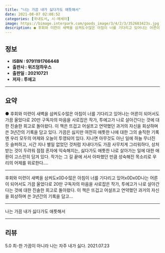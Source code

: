 ```yaml
---
title: "나는 가끔 내가 싫다가도 애틋해서"
date: 2021-08-07 02:08:52
categories: [국내도서, 시-에세이]
image: https://bimage.interpark.com/goods_image/3/4/2/3/352603423s.jpg
description: ● 후회와 미련이 새벽을 삼켜도수많은 아침이 너를 기다리고 있어나는 어른이 되어서도 가끔 울었다로 20만 구독자의 마음을 사로잡은 작가, 투에고가 나로 살아간다는 것에 대한 진솔한 회고로 돌아왔다. 이 책은 뜨겁고 어설프고 연약했던 과거의 자신을 회상하며 쓴 3년간의 기록을 담고 있다
---
```


## **정보**

- **ISBN : 9791191766448**
- **출판사 : 위즈덤하우스**
- **출판일 : 20210721**
- **저자 : 투에고**

------



## **요약**

●  후회와 미련이 새벽을 삼켜도수많은 아침이 너를 기다리고 있어나는 어른이 되어서도 가끔 울었다로 20만 구독자의 마음을 사로잡은 작가, 투에고가 나로 살아간다는 것에 대한 진솔한 회고로 돌아왔다. 이 책은 뜨겁고 어설프고 연약했던 과거의 자신을 회상하며 쓴 3년간의 기록을 담고 있다. 가끔은 싫지만 여전히 애틋한 나에 대한 그의 솔직한 기록엔 우리 모두의 어제와 오늘이 투영되어 있다. 지나면 아무것도 아닌 일에 하늘 무너진 듯 슬퍼하고, 시간 지나 별일 없었던 것처럼 지내다가도 가끔 사무치게 그리워하다, 상처받는 것이 두려워 점점 혼자에 익숙해지는, 싫다가도 애틋한 나로 살아가는 일에 대한 애환이 고스란히 담겨 있다. 작가는 그 길 끝에 서서 아파했던 만큼 성숙해진 목소리로 우리의 어제를 위로한다....

------

후회와 미련이 새벽을 삼켜도x0D수많은 아침이 너를 기다리고 있어x0Dx0D나는 어른이 되어서도 가끔 울었다로 20만 구독자의 마음을 사로잡은 작가, 투에고가 나로 살아간다는 것에 대한 진솔한 회고로 돌아왔다. 이 책은 뜨겁고 어설프고 연약했던 과거의 자신을 회상하며 쓴 3년간의 기록을 담고... 

------


나는 가끔 내가 싫다가도 애틋해서 

------


## **리뷰** 

5.0 최-한 가끔이 아니라 나는 자주 내가 싫다. 2021.07.23 <br/>